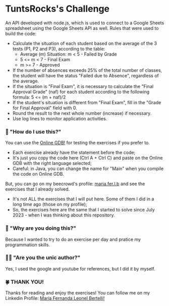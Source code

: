 # TuntsRocks's Challenge
An API developed with node.js, which is used to connect to a Google Sheets spreadsheet using the Google Sheets API as well. Rules that were used to build the code:
<ul>
  <li>Calculate the situation of each student based on the average of the 3 tests (P1, P2 and P3), according to the table:
    <ul>
      <li> Average (m) Situation: m < 5 - Failed by Grade</li>
     <li> 5 <= m < 7 - Final Exam </li>
     <li> m >= 7 - Approved</li>
    </ul>
  </li>
  <li> If the number of absences exceeds 25% of the total number of classes, the student will have the status "Failed due to Absence", regardless of the average.</li>
  <li> If the situation is "Final Exam", it is necessary to calculate the "Final Approval Grade" (naf) for each student according to the following formula: 5 <= (m + naf)/2</li>
  <li> If the student's situation is different from "Final Exam", fill in the "Grade for Final Approval" field with 0.</li>
  <li> Round the result to the next whole number (increase) if necessary.</li>
  <li> Use log lines to monitor application activities.</li>
</ul>

### 👾 "How do I use this?" 
You can use the <a href="https://www.onlinegdb.com/" > Online GDB!</a> for testing the exercises if you prefer to.
<ul>
  <li> Each exercise already have the statement before the code;</li>
  <li> It's just you copy the code here (Ctrl A + Ctrl C) and paste on the Online GDB with the right language selected;</li>
  <li> Careful: in Java, you can change the name for "Main" when you compile the code on Online GDB.</li>
</ul>

But, you can go on my beecrowd's profile: <a href = "https://www.beecrowd.com.br/judge/en/profile/723855"> maria.fer.l.b</a> and see the exercises that I already solved. 
<ul>
  <li> It's not ALL the exercises that I will put here. Some of them I did in a long time ago (those on my profile);</li>
  <li> So, the exercises here are the same that I started to solve since July 2023 - when I was thinking about this repository.</li>
</ul>

### 🤔 "Why are you doing this?" 
Because I wanted to try to do an exercise per day and pratice my programmation skills.

### 👩‍💻 "Are you the unic author?" 
Yes, I used the google and youtube for references, but I did it by myself.

### 🍀 THANK YOU! 
<p> 
  Thanks for reading and enjoy the exercises! You can follow me on my Linkedin Profile:
  <a href = "https://www.linkedin.com/in/maria-fernanda-leonel-bertelli-252480257"> Maria Fernanda Leonel Bertelli! </a>
</p>

 
